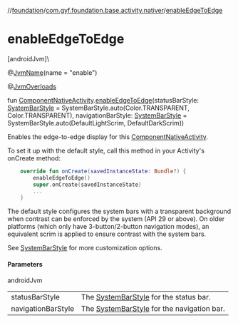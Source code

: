 //[foundation](../../index.md)/[com.gyf.foundation.base.activity.nativer](index.md)/[enableEdgeToEdge](enable-edge-to-edge.md)

# enableEdgeToEdge

[androidJvm]\

@[JvmName](https://kotlinlang.org/api/core/kotlin-stdlib/kotlin.jvm/-jvm-name/index.html)(name = &quot;enable&quot;)

@[JvmOverloads](https://kotlinlang.org/api/core/kotlin-stdlib/kotlin.jvm/-jvm-overloads/index.html)

fun [ComponentNativeActivity](-component-native-activity/index.md).[enableEdgeToEdge](enable-edge-to-edge.md)(statusBarStyle: [SystemBarStyle](-system-bar-style/index.md) = SystemBarStyle.auto(Color.TRANSPARENT, Color.TRANSPARENT), navigationBarStyle: [SystemBarStyle](-system-bar-style/index.md) = SystemBarStyle.auto(DefaultLightScrim, DefaultDarkScrim))

Enables the edge-to-edge display for this [ComponentNativeActivity](-component-native-activity/index.md).

To set it up with the default style, call this method in your Activity's onCreate method:

```kotlin
    override fun onCreate(savedInstanceState: Bundle?) {
        enableEdgeToEdge()
        super.onCreate(savedInstanceState)
        ...
    }
```

The default style configures the system bars with a transparent background when contrast can be enforced by the system (API 29 or above). On older platforms (which only have 3-button/2-button navigation modes), an equivalent scrim is applied to ensure contrast with the system bars.

See [SystemBarStyle](-system-bar-style/index.md) for more customization options.

#### Parameters

androidJvm

| | |
|---|---|
| statusBarStyle | The [SystemBarStyle](-system-bar-style/index.md) for the status bar. |
| navigationBarStyle | The [SystemBarStyle](-system-bar-style/index.md) for the navigation bar. |